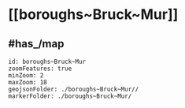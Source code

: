 # [[boroughs~Bruck~Mur]] 


## #has_/map  



```leaflet
id: boroughs~Bruck~Mur
zoomFeatures: true 
minZoom: 2 
maxZoom: 18
geojsonFolder: ./boroughs~Bruck~Mur//
markerFolder: ./boroughs~Bruck~Mur/
```
